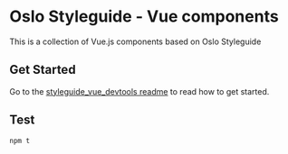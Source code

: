 # Oslo Styleguide - Vue components

This is a collection of Vue.js components based on Oslo Styleguide

## Get Started

Go to the [styleguide_vue_devtools readme](https://github.com/oslokommune/styleguide_vue_devtools/tree/develop#styleguide-vue-devtools) to read how to get started.

## Test
```
npm t
```
